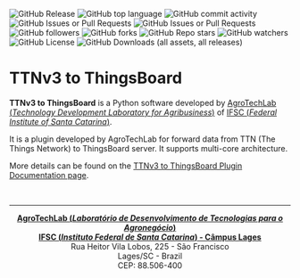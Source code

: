 ![GitHub Release](https://img.shields.io/github/v/release/agrotechlab-ifsc/ttnv3_thingboard_plugin)
![GitHub top language](https://img.shields.io/github/languages/top/agrotechlab-ifsc/ttnv3_thingboard_plugin)
![GitHub commit activity](https://img.shields.io/github/commit-activity/t/agrotechlab-ifsc/ttnv3_thingboard_plugin)
![GitHub Issues or Pull Requests](https://img.shields.io/github/issues/agrotechlab-ifsc/ttnv3_thingboard_plugin)
![GitHub Issues or Pull Requests](https://img.shields.io/github/issues-pr/agrotechlab-ifsc/ttnv3_thingboard_plugin)
![GitHub followers](https://img.shields.io/github/followers/agrotechlab-ifsc)
![GitHub forks](https://img.shields.io/github/forks/agrotechlab-ifsc/ttnv3_thingboard_plugin)
![GitHub Repo stars](https://img.shields.io/github/stars/agrotechlab-ifsc/ttnv3_thingboard_plugin)
![GitHub watchers](https://img.shields.io/github/watchers/agrotechlab-ifsc/ttnv3_thingboard_plugin)
![GitHub License](https://img.shields.io/github/license/agrotechlab-ifsc/ttnv3_thingboard_plugin)
![GitHub Downloads (all assets, all releases)](https://img.shields.io/github/downloads/agrotechlab-ifsc/ttnv3_thingboard_plugin/total)

# TTNv3 to ThingsBoard

**TTNv3 to ThingsBoard** is a Python software developed by <a href="https://agrotechlab.lages.ifsc.edu.br">AgroTechLab (*Technology Development 
Laboratory for Agribusiness*)</a> of <a href="https://www.ifsc.edu.br">IFSC (*Federal Institute of Santa Catarina*)</a>.

It is a plugin developed by AgroTechLab for forward data from TTN (The Things Network) to ThingsBoard server. It supports multi-core architecture.

More details can be found on the <a href="https://agrotechlab-ifsc.github.io/ttnv3_thingboard_plugin">TTNv3 to ThingsBoard Plugin Documentation page</a>.

<br><hr><p style="text-align: center;"><b><a href="https://agrotechlab.lages.ifsc.edu.br/">AgroTechLab (<i>Laboratório de Desenvolvimento de Tecnologias para o Agronegócio</i>)</a></b><br>
<b><a href="https://ifsc.edu.br/web/campus-lages">IFSC (<i>Instituto Federal de Santa Catarina</i>) - Câmpus Lages</a></b><br>
Rua Heitor Vila Lobos, 225 - São Francisco<br>
Lages/SC - Brazil<br>
CEP: 88.506-400</p>